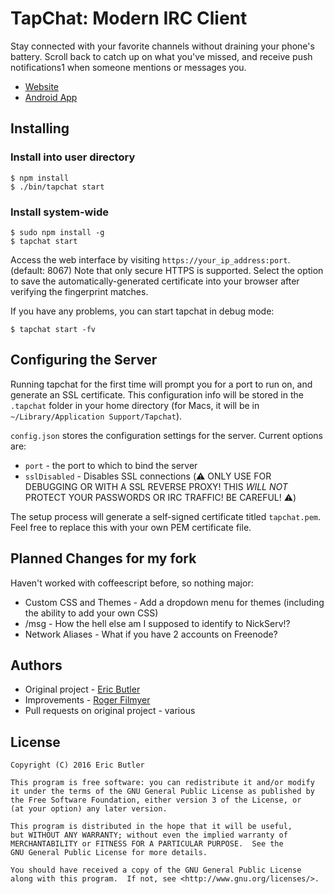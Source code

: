 # TapChat: Modern IRC Client

Stay connected with your favorite channels without draining your phone's battery. Scroll back to catch up on what you've missed, and receive push notifications1 when someone mentions or messages you.

 * [Website](http://tapchatapp.com/)
 * [Android App](https://github.com/tapchat/tapchat-android)

Installing
----------

### Install into user directory

    $ npm install
    $ ./bin/tapchat start

### Install system-wide

    $ sudo npm install -g
    $ tapchat start
    
Access the web interface by visiting `https://your_ip_address:port`. (default: 8067) Note that only secure HTTPS is supported. Select the option to save the automatically-generated certificate into your browser after verifying the fingerprint matches.

If you have any problems, you can start tapchat in debug mode:

    $ tapchat start -fv
    
Configuring the Server
------------------

Running tapchat for the first time will prompt you for a port to run on, and generate an SSL certificate. 
This configuration info will be stored in the `.tapchat` folder in your home directory 
(for Macs, it will be in `~/Library/Application Support/Tapchat`).

`config.json` stores the configuration settings for the server. Current options are:
 * `port` - the port to which to bind the server
 * `sslDisabled` - Disables SSL connections (⚠️ ONLY USE FOR DEBUGGING OR WITH A SSL REVERSE PROXY! THIS *WILL NOT* PROTECT YOUR PASSWORDS OR IRC TRAFFIC! BE CAREFUL! ⚠️) 

The setup process will generate a self-signed certificate titled `tapchat.pem`. Feel free to replace this with your own PEM certificate file.

Planned Changes for my fork
---------------------------

Haven't worked with coffeescript before, so nothing major:

 * Custom CSS and Themes - Add a dropdown menu for themes (including the ability to add your own CSS)
 * /msg - How the hell else am I supposed to identify to NickServ!?
 * Network Aliases - What if you have 2 accounts on Freenode?



Authors
-------

 * Original project - [Eric Butler](https://twitter.com/codebutler)
 * Improvements - [Roger Filmyer](https://twitter.com/rfilmyer)
 * Pull requests on original project - various

License
-------

    Copyright (C) 2016 Eric Butler

	This program is free software: you can redistribute it and/or modify
    it under the terms of the GNU General Public License as published by
    the Free Software Foundation, either version 3 of the License, or
    (at your option) any later version.

    This program is distributed in the hope that it will be useful,
    but WITHOUT ANY WARRANTY; without even the implied warranty of
    MERCHANTABILITY or FITNESS FOR A PARTICULAR PURPOSE.  See the
    GNU General Public License for more details.

    You should have received a copy of the GNU General Public License
    along with this program.  If not, see <http://www.gnu.org/licenses/>.
